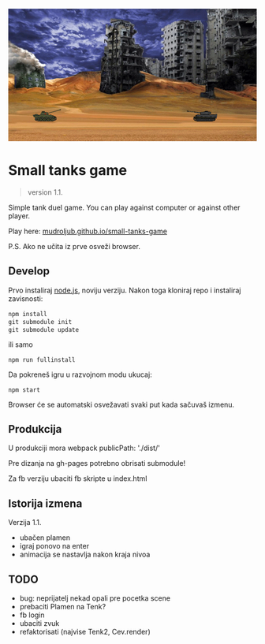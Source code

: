[![](screen.png)](https://mudroljub.github.io/small-tanks-game/)

# Small tanks game

> version 1.1.

Simple tank duel game. You can play against computer or against other player.

Play here: [mudroljub.github.io/small-tanks-game](https://mudroljub.github.io/small-tanks-game/)

P.S. Ako ne učita iz prve osveži browser.

## Develop

Prvo instaliraj [node.js](https://nodejs.org), noviju verziju. Nakon toga kloniraj repo i instaliraj zavisnosti:
```
npm install
git submodule init
git submodule update
```

ili samo
```
npm run fullinstall
```

Da pokreneš igru u razvojnom modu ukucaj:
```
npm start
```
Browser će se automatski osvežavati svaki put kada sačuvaš izmenu.

## Produkcija

U produkciji mora webpack publicPath: './dist/'

Pre dizanja na gh-pages potrebno obrisati submodule!

Za fb verziju ubaciti fb skripte u index.html

## Istorija izmena

Verzija 1.1.
* ubačen plamen
* igraj ponovo na enter
* animacija se nastavlja nakon kraja nivoa

## TODO
* bug: neprijatelj nekad opali pre pocetka scene
* prebaciti Plamen na Tenk?
* fb login
* ubaciti zvuk
* refaktorisati (najvise Tenk2, Cev.render)
